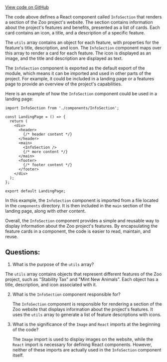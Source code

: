[View code on GitHub](zoo-labs/zoo/blob/master/core/src/pages/home/InfoSection.tsx)

The code above defines a React component called `InfoSection` that renders a section of the Zoo project's website. The section contains information about the project's features and benefits, presented as a list of cards. Each card contains an icon, a title, and a description of a specific feature. 

The `utils` array contains an object for each feature, with properties for the feature's title, description, and icon. The `InfoSection` component maps over this array to render a card for each feature. The icon is displayed as an image, and the title and description are displayed as text. 

The `InfoSection` component is exported as the default export of the module, which means it can be imported and used in other parts of the project. For example, it could be included in a landing page or a features page to provide an overview of the project's capabilities. 

Here is an example of how the `InfoSection` component could be used in a landing page:

```
import InfoSection from './components/InfoSection';

const LandingPage = () => {
  return (
    <div>
      <header>
        {/* header content */}
      </header>
      <main>
        <InfoSection />
        {/* more content */}
      </main>
      <footer>
        {/* footer content */}
      </footer>
    </div>
  );
};

export default LandingPage;
```

In this example, the `InfoSection` component is imported from a file located in the `components` directory. It is then included in the `main` section of the landing page, along with other content. 

Overall, the `InfoSection` component provides a simple and reusable way to display information about the Zoo project's features. By encapsulating the feature cards in a component, the code is easier to read, maintain, and reuse.
## Questions: 
 1. What is the purpose of the `utils` array?
   
   The `utils` array contains objects that represent different features of the Zoo project, such as "Stability Tax" and "Mint New Animals". Each object has a title, description, and icon associated with it.

2. What is the `InfoSection` component responsible for?
   
   The `InfoSection` component is responsible for rendering a section of the Zoo website that displays information about the project's features. It uses the `utils` array to generate a list of feature descriptions with icons.

3. What is the significance of the `Image` and `React` imports at the beginning of the code?
   
   The `Image` import is used to display images on the website, while the `React` import is necessary for defining React components. However, neither of these imports are actually used in the `InfoSection` component itself.